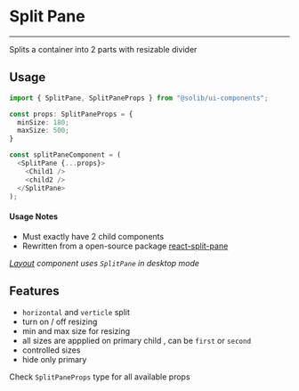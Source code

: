 # Split Pane

---

Splits a container into 2 parts with resizable divider

## Usage

```typescript
import { SplitPane, SplitPaneProps } from "@solib/ui-components";

const props: SplitPaneProps = {
  minSize: 180;
  maxSize: 500;
}

const splitPaneComponent = (
  <SplitPane {...props}>
    <Child1 />
    <child2 />
  </SplitPane>
);
```

#### Usage Notes

- Must exactly have 2 child components
- Rewritten from a open-source package [react-split-pane
  ](https://www.npmjs.com/package/react-split-pane)

_[Layout](../layout) component uses `SplitPane` in desktop mode_

## Features

- `horizontal` and `verticle` split
- turn on / off resizing
- min and max size for resizing
- all sizes are appplied on primary child , can be `first` or `second`
- controlled sizes
- hide only primary

Check `SplitPaneProps` type for all available props
